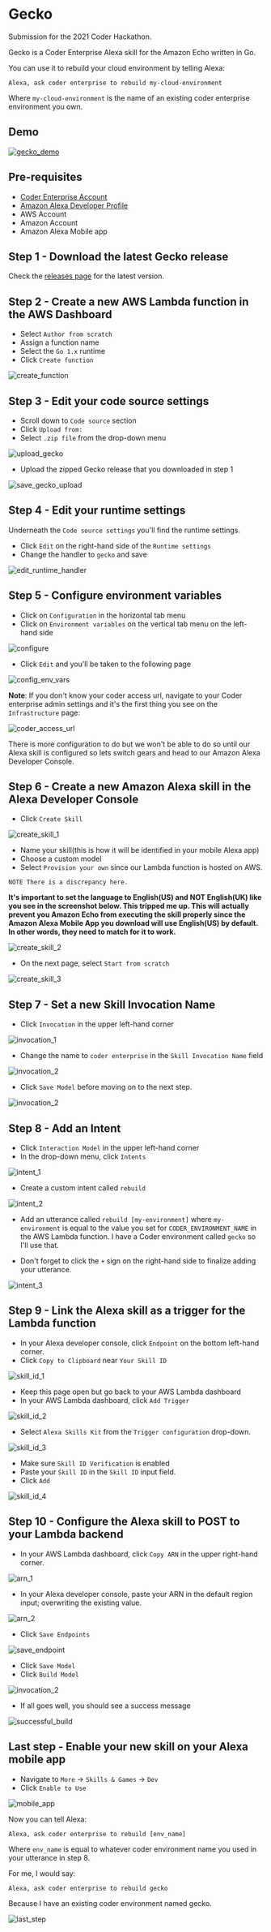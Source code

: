 # Gecko

Submission for the 2021 Coder Hackathon.

Gecko is a Coder Enterprise Alexa skill for the Amazon Echo written in Go.

You can use it to rebuild your cloud environment by telling Alexa:

    Alexa, ask coder enterprise to rebuild my-cloud-environment

Where `my-cloud-environment` is the name of an existing coder enterprise environment you own.

## Demo

[![gecko_demo](https://img.youtube.com/vi/JKVYvF-w_KY/0.jpg)](https://youtu.be/JKVYvF-w_KY)

## Pre-requisites

- [Coder Enterprise Account](https://coder.com/trial)
- [Amazon Alexa Developer Profile](https://developer.amazon.com/en-US/alexa)
- AWS Account
- Amazon Account
- Amazon Alexa Mobile app

## Step 1 - Download the latest Gecko release

Check the [releases page](https://github.com/fuskovic/gecko/releases) for the latest version.

## Step 2 - Create a new AWS Lambda function in the AWS Dashboard

- Select `Author from scratch`
- Assign a function name
- Select the `Go 1.x` runtime
- Click `Create function`

![create_function](./screenshots/create_function.png)

## Step 3 - Edit your code source settings

- Scroll down to `Code source` section
- Click `Upload from:`
- Select `.zip file` from the drop-down menu

![upload_gecko](./screenshots/upload_gecko.png)

- Upload the zipped Gecko release that you downloaded in step 1

![save_gecko_upload](./screenshots/save_gecko_upload.png)

## Step 4 - Edit your runtime settings


Underneath the `Code source settings` you'll find the runtime settings.

- Click `Edit` on the right-hand side of the `Runtime settings`
- Change the handler to `gecko` and save

![edit_runtime_handler](./screenshots/edit_runtime_handler.png)

## Step 5 - Configure environment variables

- Click on `Configuration` in the horizontal tab menu
- Click on `Environment variables` on the vertical tab menu on the left-hand side

![configure](./screenshots/configure.png)

- Click `Edit` and you'll be taken to the following page

![config_env_vars](./screenshots/config_env_vars.png)

**Note**: If you don't know your coder access url, navigate to your Coder enterprise admin settings and it's the first thing you see on the `Infrastructure` page:

![coder_access_url](./screenshots/coder_access_url.png)

There is more configuration to do but we won't be able to do so until our Alexa skill is configured so lets switch gears and head to our Amazon Alexa Developer Console.

## Step 6 - Create a new Amazon Alexa skill in the Alexa Developer Console

- Click `Create Skill`

![create_skill_1](./screenshots/create_skill_1.png)

- Name your skill(this is how it will be identified in your mobile Alexa app)
- Choose a custom model
- Select `Provision your own` since our Lambda function is hosted on AWS.

`NOTE There is a discrepancy here.`

**It's important to set the language to English(US) and NOT English(UK) like you see in the screenshot below.
This tripped me up. This will actually prevent you Amazon Echo from executing the skill properly since
the Amazon Alexa Mobile App you download will use English(US) by default. In other words, they need to
match for it to work.**

![create_skill_2](./screenshots/create_skill_2.png)

 - On the next page, select `Start from scratch`

![create_skill_3](./screenshots/create_skill_3.png)

## Step 7 - Set a new Skill Invocation Name

- Click `Invocation` in the upper left-hand corner

![invocation_1](./screenshots/invocation_1.png)

- Change the name to `coder enterprise` in the `Skill Invocation Name` field

![invocation_2](./screenshots/invocation_2.png)

- Click `Save Model` before moving on to the next step.

![invocation_2](./screenshots/invocation_3.png)

## Step 8 - Add an Intent

- Click `Interaction Model` in the upper left-hand corner
- In the drop-down menu, click `Intents`

![intent_1](./screenshots/intent_1.png)

- Create a custom intent called `rebuild`

![intent_2](./screenshots/intent_2.png)

- Add an utterance called `rebuild [my-environment]` where `my-environment` is equal to the value you set for `CODER_ENVIRONMENT_NAME` in the AWS Lambda function. I have a Coder environment called `gecko` so I'll use that.

- Don't forget to click the `+` sign on the right-hand side to finalize adding your utterance.

![intent_3](./screenshots/intent_3.png)

## Step 9 - Link the Alexa skill as a trigger for the Lambda function

- In your Alexa developer console, click `Endpoint` on the bottom left-hand corner.
- Click `Copy to Clipboard` near `Your Skill ID`

![skill_id_1](./screenshots/skill_id_1.png)

- Keep this page open but go back to your AWS Lambda dashboard
- In your AWS Lambda dashboard, click `Add Trigger`

![skill_id_2](./screenshots/skill_id_2.png)

- Select `Alexa Skills Kit` from the `Trigger configuration` drop-down.

![skill_id_3](./screenshots/skill_id_3.png)

- Make sure `Skill ID Verification` is enabled
- Paste your `Skill ID` in the `Skill ID` input field.
- Click `Add`

![skill_id_4](./screenshots/skill_id_4.png)

## Step 10 - Configure the Alexa skill to POST to your Lambda backend

- In your AWS Lambda dashboard, click `Copy ARN` in the upper right-hand corner.

![arn_1](./screenshots/arn_1.png)

- In your Alexa developer console, paste your ARN in the default region input; overwriting the existing value.

![arn_2](./screenshots/arn_2.png)

- Click `Save Endpoints`

![save_endpoint](./screenshots/save_endpoint.png)

- Click `Save Model`
- Click `Build Model`

![invocation_2](./screenshots/invocation_3.png)

- If all goes well, you should see a success message

![successful_build](./screenshots/successful_build.png)


## Last step - Enable your new skill on your Alexa mobile app

- Navigate to `More` -> `Skills & Games` -> `Dev`
- Click `Enable to Use`

![mobile_app](./screenshots/mobile_app.png)

Now you can tell Alexa:

`Alexa, ask coder enterprise to rebuild [env_name]`

Where `env_name` is equal to whatever coder environment name you used in your utterance in step 8.

For me, I would say:

`Alexa, ask coder enterprise to rebuild gecko`

Because I have an existing coder environment named gecko.

![last_step](./screenshots/last_step.png)